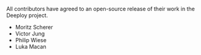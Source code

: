 All contributors have agreed to an open-source release of their work in the Deeploy project.

* Moritz Scherer
* Victor Jung
* Philip Wiese
* Luka Macan
